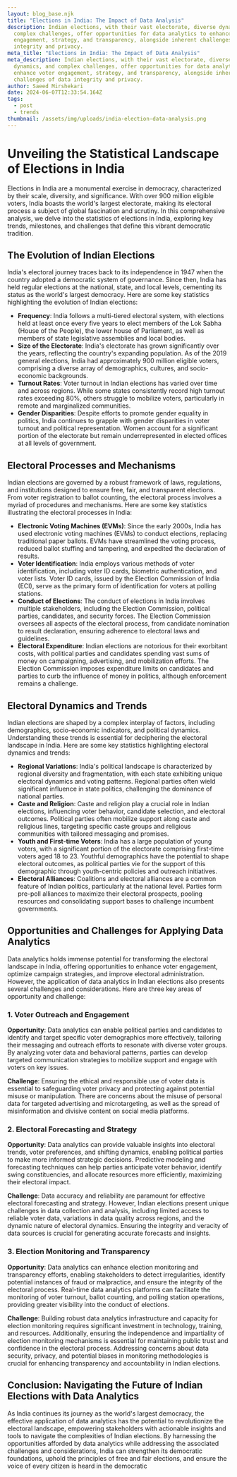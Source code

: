 ```yaml
---
layout: blog_base.njk
title: "Elections in India: The Impact of Data Analysis"
description: Indian elections, with their vast electorate, diverse dynamics, and
  complex challenges, offer opportunities for data analytics to enhance voter
  engagement, strategy, and transparency, alongside inherent challenges of data
  integrity and privacy.
meta_title: "Elections in India: The Impact of Data Analysis"
meta_description: Indian elections, with their vast electorate, diverse
  dynamics, and complex challenges, offer opportunities for data analytics to
  enhance voter engagement, strategy, and transparency, alongside inherent
  challenges of data integrity and privacy.
author: Saeed Mirshekari
date: 2024-06-07T12:33:54.164Z
tags:
  - post
  - trends
thumbnail: /assets/img/uploads/india-election-data-analysis.png
---
```

# Unveiling the Statistical Landscape of Elections in India

Elections in India are a monumental exercise in democracy, characterized by their scale, diversity, and significance. With over 900 million eligible voters, India boasts the world's largest electorate, making its electoral process a subject of global fascination and scrutiny. In this comprehensive analysis, we delve into the statistics of elections in India, exploring key trends, milestones, and challenges that define this vibrant democratic tradition.

## The Evolution of Indian Elections

India's electoral journey traces back to its independence in 1947 when the country adopted a democratic system of governance. Since then, India has held regular elections at the national, state, and local levels, cementing its status as the world's largest democracy. Here are some key statistics highlighting the evolution of Indian elections:

- **Frequency**: India follows a multi-tiered electoral system, with elections held at least once every five years to elect members of the Lok Sabha (House of the People), the lower house of Parliament, as well as members of state legislative assemblies and local bodies.
- **Size of the Electorate**: India's electorate has grown significantly over the years, reflecting the country's expanding population. As of the 2019 general elections, India had approximately 900 million eligible voters, comprising a diverse array of demographics, cultures, and socio-economic backgrounds.
- **Turnout Rates**: Voter turnout in Indian elections has varied over time and across regions. While some states consistently record high turnout rates exceeding 80%, others struggle to mobilize voters, particularly in remote and marginalized communities.
- **Gender Disparities**: Despite efforts to promote gender equality in politics, India continues to grapple with gender disparities in voter turnout and political representation. Women account for a significant portion of the electorate but remain underrepresented in elected offices at all levels of government.

## Electoral Processes and Mechanisms

Indian elections are governed by a robust framework of laws, regulations, and institutions designed to ensure free, fair, and transparent elections. From voter registration to ballot counting, the electoral process involves a myriad of procedures and mechanisms. Here are some key statistics illustrating the electoral processes in India:

- **Electronic Voting Machines (EVMs)**: Since the early 2000s, India has used electronic voting machines (EVMs) to conduct elections, replacing traditional paper ballots. EVMs have streamlined the voting process, reduced ballot stuffing and tampering, and expedited the declaration of results.
- **Voter Identification**: India employs various methods of voter identification, including voter ID cards, biometric authentication, and voter lists. Voter ID cards, issued by the Election Commission of India (ECI), serve as the primary form of identification for voters at polling stations.
- **Conduct of Elections**: The conduct of elections in India involves multiple stakeholders, including the Election Commission, political parties, candidates, and security forces. The Election Commission oversees all aspects of the electoral process, from candidate nomination to result declaration, ensuring adherence to electoral laws and guidelines.
- **Electoral Expenditure**: Indian elections are notorious for their exorbitant costs, with political parties and candidates spending vast sums of money on campaigning, advertising, and mobilization efforts. The Election Commission imposes expenditure limits on candidates and parties to curb the influence of money in politics, although enforcement remains a challenge.

## Electoral Dynamics and Trends

Indian elections are shaped by a complex interplay of factors, including demographics, socio-economic indicators, and political dynamics. Understanding these trends is essential for deciphering the electoral landscape in India. Here are some key statistics highlighting electoral dynamics and trends:

- **Regional Variations**: India's political landscape is characterized by regional diversity and fragmentation, with each state exhibiting unique electoral dynamics and voting patterns. Regional parties often wield significant influence in state politics, challenging the dominance of national parties.
- **Caste and Religion**: Caste and religion play a crucial role in Indian elections, influencing voter behavior, candidate selection, and electoral outcomes. Political parties often mobilize support along caste and religious lines, targeting specific caste groups and religious communities with tailored messaging and promises.
- **Youth and First-time Voters**: India has a large population of young voters, with a significant portion of the electorate comprising first-time voters aged 18 to 23. Youthful demographics have the potential to shape electoral outcomes, as political parties vie for the support of this demographic through youth-centric policies and outreach initiatives.
- **Electoral Alliances**: Coalitions and electoral alliances are a common feature of Indian politics, particularly at the national level. Parties form pre-poll alliances to maximize their electoral prospects, pooling resources and consolidating support bases to challenge incumbent governments.

## Opportunities and Challenges for Applying Data Analytics

Data analytics holds immense potential for transforming the electoral landscape in India, offering opportunities to enhance voter engagement, optimize campaign strategies, and improve electoral administration. However, the application of data analytics in Indian elections also presents several challenges and considerations. Here are three key areas of opportunity and challenge:

### 1. Voter Outreach and Engagement

**Opportunity**: Data analytics can enable political parties and candidates to identify and target specific voter demographics more effectively, tailoring their messaging and outreach efforts to resonate with diverse voter groups. By analyzing voter data and behavioral patterns, parties can develop targeted communication strategies to mobilize support and engage with voters on key issues.

**Challenge**: Ensuring the ethical and responsible use of voter data is essential to safeguarding voter privacy and protecting against potential misuse or manipulation. There are concerns about the misuse of personal data for targeted advertising and microtargeting, as well as the spread of misinformation and divisive content on social media platforms.

### 2. Electoral Forecasting and Strategy

**Opportunity**: Data analytics can provide valuable insights into electoral trends, voter preferences, and shifting dynamics, enabling political parties to make more informed strategic decisions. Predictive modeling and forecasting techniques can help parties anticipate voter behavior, identify swing constituencies, and allocate resources more efficiently, maximizing their electoral impact.

**Challenge**: Data accuracy and reliability are paramount for effective electoral forecasting and strategy. However, Indian elections present unique challenges in data collection and analysis, including limited access to reliable voter data, variations in data quality across regions, and the dynamic nature of electoral dynamics. Ensuring the integrity and veracity of data sources is crucial for generating accurate forecasts and insights.

### 3. Election Monitoring and Transparency

**Opportunity**: Data analytics can enhance election monitoring and transparency efforts, enabling stakeholders to detect irregularities, identify potential instances of fraud or malpractice, and ensure the integrity of the electoral process. Real-time data analytics platforms can facilitate the monitoring of voter turnout, ballot counting, and polling station operations, providing greater visibility into the conduct of elections.

**Challenge**: Building robust data analytics infrastructure and capacity for election monitoring requires significant investment in technology, training, and resources. Additionally, ensuring the independence and impartiality of election monitoring mechanisms is essential for maintaining public trust and confidence in the electoral process. Addressing concerns about data security, privacy, and potential biases in monitoring methodologies is crucial for enhancing transparency and accountability in Indian elections.

## Conclusion: Navigating the Future of Indian Elections with Data Analytics

As India continues its journey as the world's largest democracy, the effective application of data analytics has the potential to revolutionize the electoral landscape, empowering stakeholders with actionable insights and tools to navigate the complexities of Indian elections. By harnessing the opportunities afforded by data analytics while addressing the associated challenges and considerations, India can strengthen its democratic foundations, uphold the principles of free and fair elections, and ensure the voice of every citizen is heard in the democratic